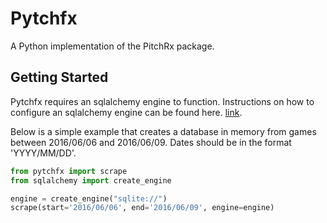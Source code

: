 Pytchfx 
=======

A Python implementation of the PitchRx package.

Getting Started 
---------------

Pytchfx requires an sqlalchemy engine to function. Instructions on how to configure an sqlalchemy engine can be found here.
[link](http://docs.sqlalchemy.org/en/latest/core/engines.html).

Below is a simple example that creates a database in memory from games
between 2016/06/06 and 2016/06/09. Dates should be in the format
'YYYY/MM/DD'.

```python
from pytchfx import scrape
from sqlalchemy import create_engine

engine = create_engine("sqlite://")
scrape(start='2016/06/06', end='2016/06/09', engine=engine)
```

